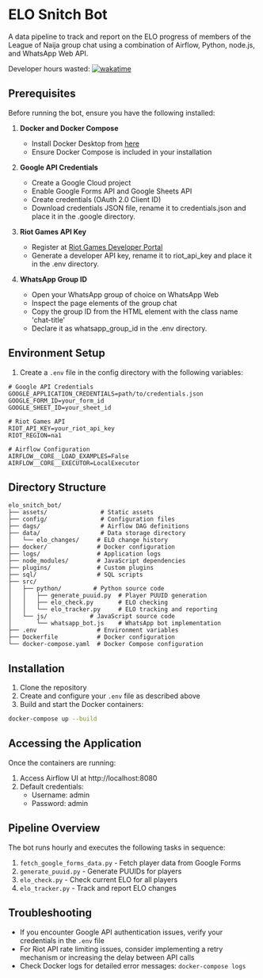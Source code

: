 # ELO Snitch Bot

A data pipeline to track and report on the ELO progress of members of the League of Naija group chat using a combination of Airflow, Python, node.js, and WhatsApp Web API.

Developer hours wasted: [![wakatime](https://wakatime.com/badge/user/7bb4aa36-0e0a-4c8e-9ce5-180c23c37a37/project/3587c415-099d-40f9-afd5-0869b61cfe72.svg)](https://wakatime.com/badge/user/7bb4aa36-0e0a-4c8e-9ce5-180c23c37a37/project/3587c415-099d-40f9-afd5-0869b61cfe72)

## Prerequisites

Before running the bot, ensure you have the following installed:

1. **Docker and Docker Compose**
   - Install Docker Desktop from [here](https://www.docker.com/products/docker-desktop)
   - Ensure Docker Compose is included in your installation

2. **Google API Credentials**
   - Create a Google Cloud project
   - Enable Google Forms API and Google Sheets API
   - Create credentials (OAuth 2.0 Client ID)
   - Download credentials JSON file, rename it to credentials.json and place it in the .google directory.

3. **Riot Games API Key**
   - Register at [Riot Games Developer Portal](https://developer.riotgames.com/)
   - Generate a developer API key, rename it to riot_api_key and place it in the .env directory.
  
4. **WhatsApp Group ID**
   - Open your WhatsApp group of choice on WhatsApp Web
   - Inspect the page elements of the group chat
   - Copy the group ID from the HTML element with the class name 'chat-title'
   - Declare it as whatsapp_group_id in the .env directory.
   
## Environment Setup

1. Create a `.env` file in the config directory with the following variables:
```
# Google API Credentials
GOOGLE_APPLICATION_CREDENTIALS=path/to/credentials.json
GOOGLE_FORM_ID=your_form_id
GOOGLE_SHEET_ID=your_sheet_id

# Riot Games API
RIOT_API_KEY=your_riot_api_key
RIOT_REGION=na1

# Airflow Configuration
AIRFLOW__CORE__LOAD_EXAMPLES=False
AIRFLOW__CORE__EXECUTOR=LocalExecutor
```
## Directory Structure

```
elo_snitch_bot/
├── assets/               # Static assets
├── config/               # Configuration files
├── dags/                 # Airflow DAG definitions
├── data/                 # Data storage directory
│   └── elo_changes/     # ELO change history
├── docker/              # Docker configuration
├── logs/                # Application logs
├── node_modules/        # JavaScript dependencies
├── plugins/             # Custom plugins
├── sql/                 # SQL scripts
├── src/
│   ├── python/         # Python source code
│   │   ├── generate_puuid.py  # Player PUUID generation
│   │   ├── elo_check.py       # ELO checking
│   │   └── elo_tracker.py     # ELO tracking and reporting
│   └── js/            # JavaScript source code
│       └── whatsapp_bot.js    # WhatsApp bot implementation
├── .env                 # Environment variables
├── Dockerfile           # Docker configuration
└── docker-compose.yaml  # Docker Compose configuration
```

## Installation

1. Clone the repository
2. Create and configure your `.env` file as described above
3. Build and start the Docker containers:
```bash
docker-compose up --build
```

## Accessing the Application

Once the containers are running:
1. Access Airflow UI at http://localhost:8080
2. Default credentials:
   - Username: admin
   - Password: admin


## Pipeline Overview

The bot runs hourly and executes the following tasks in sequence:
1. `fetch_google_forms_data.py` - Fetch player data from Google Forms
2. `generate_puuid.py` - Generate PUUIDs for players
3. `elo_check.py` - Check current ELO for all players
4. `elo_tracker.py` - Track and report ELO changes

## Troubleshooting

- If you encounter Google API authentication issues, verify your credentials in the `.env` file
- For Riot API rate limiting issues, consider implementing a retry mechanism or increasing the delay between API calls
- Check Docker logs for detailed error messages: `docker-compose logs`

